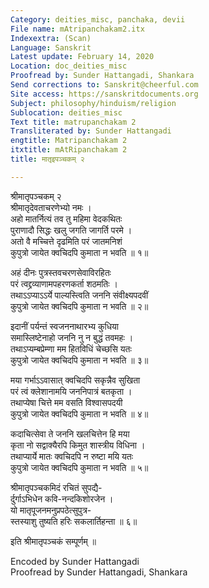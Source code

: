 ```yaml
---
Category: deities_misc, panchaka, devii
File name: mAtripanchakam2.itx
Indexextra: (Scan)
Language: Sanskrit
Latest update: February 14, 2020
Location: doc_deities_misc
Proofread by: Sunder Hattangadi, Shankara
Send corrections to: Sanskrit@cheerful.com
Site access: https://sanskritdocuments.org
Subject: philosophy/hinduism/religion
Sublocation: deities_misc
Text title: matrupanchakam 2
Transliterated by: Sunder Hattangadi
engtitle: Matripanchakam 2
itxtitle: mAtRipanchakam 2
title: मातृइपञ्चकम् २

---
```

  
 श्रीमातृपञ्चकम् २   
     श्रीमातृदेवताचरणेभ्यो नमः ।  
अहो मातर्नित्यं तव तु महिमा वेदकथितः  
     पुराणादौ सिद्धः खलु जगति जागर्ति परमे ।  
अतो वै मच्चित्ते दृढमिति परं जातमनिशं  
     कुपुत्रो जायेत क्वचिदपि कुमाता न भवति ॥ १॥  
  
अहं दीनः पुत्रस्तवचरणसेवाविरहितः  
     परं त्वद्द्रव्याणामपहरणकर्ता शठमतिः ।  
तथाऽऽप्याऽऽर्ये पाल्यस्त्विति जननि संवीक्ष्यपदवीं  
     कुपुत्रो जायेत क्वचिदपि कुमाता न भवति ॥ २॥  
  
इदानीं पर्यन्तं स्वजननाथारभ्य कुधिया  
     समास्लिष्टेनाहो जननि नु न बुद्धं तवमहः ।  
तथाऽप्यम्बप्रेम्णा मम हितविधिं चेच्छसि यतः  
     कुपुत्रो जायेत क्वचिदपि कुमाता न भवति ॥ ३॥  
  
मया गर्भाऽऽवासात् क्वचिदपि सकृन्नैव सुखिता  
     परं त्वं क्लेशानामयि जननिपात्रं बतकृता ।  
तथाप्येषा चित्ते मम वसति विश्वासपदयी  
     कुपुत्रो जायेत क्वचिदपि कुमाता न भवति ॥ ४॥  
  
कदाचित्सेवा ते जननि खलचित्तेन हि मया  
     कृता नो सद्वाक्यैरपि किमुत शास्त्रीय विधिना ।  
तथाप्यार्ये मातः क्वचिदपि न रुष्टा मयि यतः  
     कुपुत्रो जायेत क्वचिदपि कुमाता न भवति ॥ ५॥  
  
श्रीमातृपञ्चकमिदं रचितं सुपद्यै-  
     र्दुर्गाऽभिधेन कवि-नन्दकिशोरजेन ।  
यो मातृपूजनमनुप्रपठेत्सुपुत्र-  
     स्तस्याशु तुष्यति हरिः सकलार्तिहन्ता ॥ ६॥  
  
इति श्रीमातृपञ्चकं सम्पूर्णम् ॥  
  
  
Encoded by Sunder Hattangadi  
Proofread by Sunder Hattangadi, Shankara  
  
